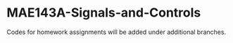 # MAE143A-Signals-and-Controls
Codes for homework assignments will be added under additional branches.
